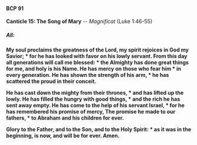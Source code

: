 #### BCP 91
**Canticle 15: The Song of Mary** -- _Magnificat_ (Luke 1:46-55)
##### **All:**
**My soul proclaims the greatness of the Lord,
my spirit rejoices in God my Savior; \*
for he has looked with favor on his lowly servant.
From this day all generations will call me blessed: \*
the Almighty has done great things for me, and holy is his Name.
He has mercy on those who fear him \*
in every generation.
He has shown the strength of his arm, \*
he has scattered the proud in their conceit.**

**He has cast down the mighty from their thrones, \*
and has lifted up the lowly.
He has filled the hungry with good things, \*
and the rich he has sent away empty.
He has come to the help of his servant Israel, \*
for he has remembered his promise of mercy,
The promise he made to our fathers, \*
to Abraham and his children for ever.**

**Glory to the Father, and to the Son, and to the Holy Spirit: \*
as it was in the beginning, is now, and will be for ever. Amen.**
